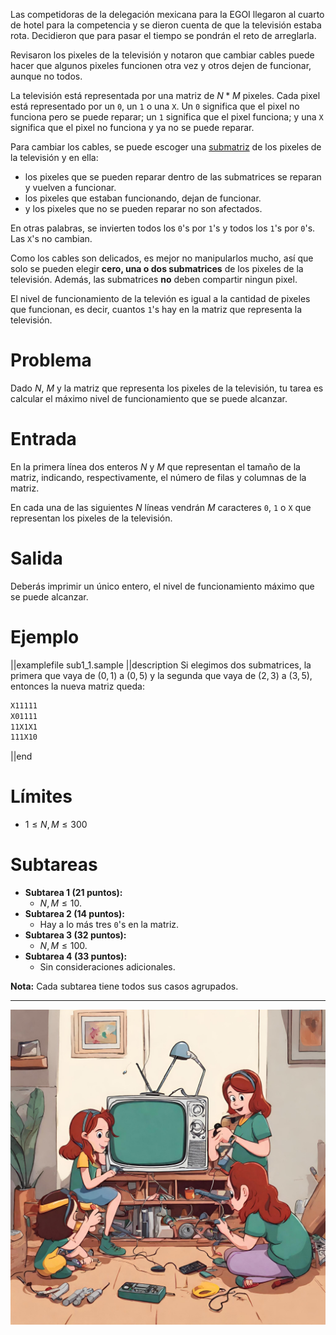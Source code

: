 Las competidoras de la delegación mexicana para la EGOI llegaron al cuarto de hotel para la competencia y se dieron cuenta de que la televisión estaba rota. Decidieron que para pasar el tiempo se pondrán el reto de arreglarla.

Revisaron los pixeles de la televisión y notaron que cambiar cables puede hacer que algunos pixeles funcionen otra vez y otros dejen de funcionar, aunque no todos.

La televisión está representada por una matriz de $N * M$ pixeles. Cada pixel está representado por un `0`, un `1` o una `X`. Un `0` significa que el pixel no funciona pero se puede reparar; un `1` significa que el pixel funciona; y una `X` significa que el pixel no funciona y ya no se puede reparar.

Para cambiar los cables, se puede escoger una [submatriz](https://omegaup.com/docs/Glosario-OFMI.pdf) de los pixeles de la televisión y en ella:

- los pixeles que se pueden reparar dentro de las submatrices se reparan y vuelven a funcionar.
- los pixeles que estaban funcionando, dejan de funcionar.
- y los pixeles que no se pueden reparar no son afectados.

En otras palabras, se invierten todos los `0`'s por `1`'s y todos los `1`'s por `0`'s. Las `X`'s no cambian.

Como los cables son delicados, es mejor no manipularlos mucho, así que solo se pueden elegir **cero, una o dos submatrices** de los pixeles de la televisión. Además, las submatrices **no** deben compartir ningun pixel.

El nivel de funcionamiento de la televión es igual a la cantidad de pixeles que funcionan, es decir, cuantos `1`'s hay en la matriz que representa la televisión.

# Problema

Dado $N$, $M$ y la matriz que representa los pixeles de la televisión, tu tarea es calcular el máximo nivel de funcionamiento que se puede alcanzar.

# Entrada

En la primera línea dos enteros $N$ y $M$ que representan el tamaño de la matriz, indicando, respectivamente, el número de filas y columnas de la matriz.

En cada una de las siguientes $N$ líneas vendrán $M$ caracteres `0`, `1` o `X` que representan los pixeles de la televisión.

# Salida

Deberás imprimir un único entero, el nivel de funcionamiento máximo que se puede alcanzar.

# Ejemplo

||examplefile
sub1_1.sample
||description
Si elegimos dos submatrices, la primera que vaya de $(0, 1)$ a $(0, 5)$ y la segunda que vaya de $(2, 3)$ a $(3, 5)$, entonces la nueva matriz queda:

```sh
X11111
X01111
11X1X1
111X10
```

||end

# Límites

- $1 \leq N, M \leq 300$

# Subtareas

- **Subtarea 1 (21 puntos):**
  - $N, M \leq 10$.
- **Subtarea 2 (14 puntos):**
  - Hay a lo más tres `0`'s en la matriz.
- **Subtarea 3 (32 puntos):**
  - $N, M \leq 100$.
- **Subtarea 4 (33 puntos):**
  - Sin consideraciones adicionales.

**Nota:** Cada subtarea tiene todos sus casos agrupados.

---

![TV](tv.jpg 'TV.')
